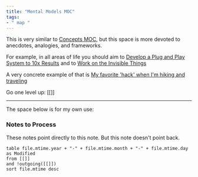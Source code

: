 ```yaml
---
title: "Mental Models MOC"
tags:
- " map "
---
```


This is very similar to [Concepts MOC](Maps/Concepts%20MOC.md), but this space is more devoted to anecdotes, analogies, and frameworks.

For example, in all areas of life you should aim to [Develop a Plug and Play System to 10x Results](Notes/Develop%20a%20Plug%20and%20Play%20System%20to%2010x%20Results.md) and to [Work on the Invisible Things](Notes/Work%20on%20the%20Invisible%20Things.md)

A very concrete example of that is [My favorite 'hack' when I'm hiking and traveling](Notes/My%20favorite%20'hack'%20when%20I'm%20hiking%20and%20traveling.md)

Go one level up: [[]]

-----

The space below is for my own use:

### Notes to Process
These notes point directly to this note. But this note doesn't point back.
```dataview
table file.mtime.year + "-" + file.mtime.month + "-" + file.mtime.day as Modified
from [[]]
and !outgoing([[]])
sort file.mtime desc
```
